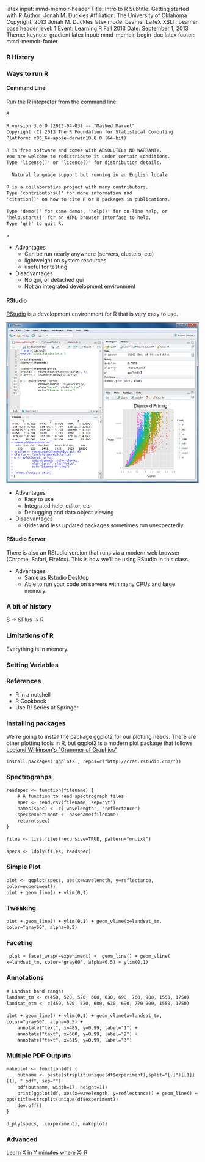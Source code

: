 latex input: mmd-memoir-header
Title: Intro to R
Subtitle: Getting started with R
Author: Jonah M. Duckles
Affiliation: The University of Oklahoma
Copyright: 2013 Jonah M. Duckles
latex mode: beamer
LaTeX XSLT: beamer
base header level: 1 
Event: Learning R Fall 2013
Date: September 1, 2013
Theme: keynote-gradient
latex input: mmd-memoir-begin-doc
latex footer: mmd-memoir-footer




### R History  

### Ways to run R

#### Command Line 
Run the R intepreter from the command line:

    R
    
    R version 3.0.0 (2013-04-03) -- "Masked Marvel"
    Copyright (C) 2013 The R Foundation for Statistical Computing
    Platform: x86_64-apple-darwin10.8.0 (64-bit)

    R is free software and comes with ABSOLUTELY NO WARRANTY.
    You are welcome to redistribute it under certain conditions.
    Type 'license()' or 'licence()' for distribution details.

      Natural language support but running in an English locale

    R is a collaborative project with many contributors.
    Type 'contributors()' for more information and
    'citation()' on how to cite R or R packages in publications.

    Type 'demo()' for some demos, 'help()' for on-line help, or
    'help.start()' for an HTML browser interface to help.
    Type 'q()' to quit R.

    >

* Advantages
    * Can be run nearly anywhere (servers, clusters, etc)
    * lightweight on system resources
    * useful for testing
* Disadvantages 
    * No gui, or detached gui
    * Not an integrated development environment

#### RStudio
[RStudio](http://www.rstudio.com/) is a development environment for R that is very easy to use.

![RStudio Desktop](./images/rstudio-windows.png)

* Advantages
    * Easy to use
    * Integrated help, editor, etc
    * Debugging and data object viewing
* Disadvantages
    * Older and less updated packages sometimes run unexpectedly

#### RStudio Server 
There is also an RStudio version that runs via a modern web browser (Chrome, Safari, Firefox).  This is how we'll be using RStudio in this class. 

* Advantages
    * Same as Rstudio Desktop
    * Able to run your code on servers with many CPUs and large memory. 


### A bit of history 
S -> SPlus -> R



### Limitations of R 
Everything is in memory.

### Setting Variables 


### References 
* R in a nutshell
* R Cookbook
* Use R! Series at Springer

### Installing packages

We're going to install the package ggplot2 for our plotting needs.  There are other plotting tools in R, but ggplot2 is a modern plot package that follows [Leeland Wilkinson's "Grammer of Graphics"](http://link.springer.com/book/10.1007/0-387-28695-0/)

    install.packages('ggplot2', repos=c("http://cran.rstudio.com/"))

### Spectrograhps

    readspec <- function(filename) {
        # A function to read spectrograph files
        spec <- read.csv(filename, sep='\t')
        names(spec) <- c('wavelength', 'reflectance')
        spec$experiment <- basename(filename)
        return(spec)
    }

    files <- list.files(recursive=TRUE, pattern="mn.txt")

    specs <- ldply(files, readspec)


### Simple Plot 

    plot <- ggplot(specs, aes(x=wavelength, y=reflectance, color=experiment))
    plot + geom_line() + ylim(0,1) 

### Tweaking

    plot + geom_line() + ylim(0,1) + geom_vline(x=landsat_tm, color="gray60", alpha=0.5)   

### Faceting

     plot + facet_wrap(~experiment) +  geom_line() + geom_vline( x=landsat_tm, color='gray60', alpha=0.5) + ylim(0,1) 
    

### Annotations

    # Landsat band ranges
    landsat_tm <- c(450, 520, 520, 600, 630, 690, 760, 900, 1550, 1750)
    landsat_etm <- c(450, 520, 520, 600, 630, 690, 770 900, 1550, 1750)

    plot + geom_line() + ylim(0,1) + geom_vline(x=landsat_tm, color="gray60", alpha=0.5) + 
        annotate("text", x=485, y=0.99, label="1") +
        annotate("text", x=560, y=0.99, label="2") +
        annotate("text", x=615, y=0.99, label="3")

### Multiple PDF Outputs

    makeplot <- function(df) {
        outname <- paste(strsplit(unique(df$experiment),split="[.]")[[1]][1], ".pdf", sep="")
        pdf(outname, width=17, height=11)
        print(ggplot(df, aes(x=wavelength, y=reflectance)) + geom_line() + ops(title=strsplit(unique(df$experiment))
        dev.off()
    }

    d_ply(specs, .(experiment), makeplot)


### Advanced 
[Learn X in Y minutes where X=R](Lhttp://learnxinyminutes.com/docs/r) 
